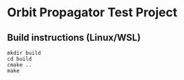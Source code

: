 # Orbit Propagator Test Project

## Build instructions (Linux/WSL)
```
mkdir build
cd build
cmake ..
make
```